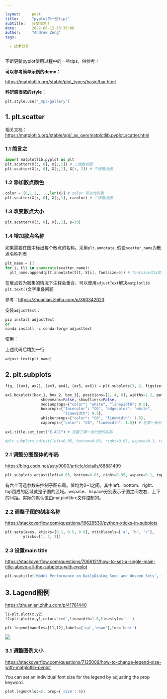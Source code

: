 ```yaml
---

layout:     post
title:      "pyplot的一些tips"
subtitle:   分享技术！
date:       2022-06-12 13:30:00
author:     "Andrew Zeng"
tags:

  - 技术分享
---
```


不断更新pyplot使用过程中的一些tips，供参考！

**可以参考简单示例的demo：**

https://matplotlib.org/stable/plot_types/basic/bar.html

**科研感很浓的style：**

```python
plt.style.use('_mpl-gallery')
```


## 1. plt.scatter

相关文档：https://matplotlib.org/stable/api/_as_gen/matplotlib.pyplot.scatter.html

### 1.1 简言之

```python
import matplotlib.pyplot as plt
plt.scatter(X[:, 0], X[;,1]) # 二维散点图
plt.scatter(X[:, 0], X[;,1], X[:, 2]) # 三维散点图
```

### 1.2 添加散点颜色

```python
color = [0,1,2,....,len(X)] # color 可以为列表
plt.scatter(X[:, 0], X[;,1], c=color) # 二维散点图
```

### 1.3 改变散点大小

```python
plt.scatter(X[:, 0], X[;,1], s=30)
```

### 1.4 增加散点名称

如果需要在图中标出每个散点的名称。采用`plt.annotate`, 假设`scatter_name`为散点名称列表

```python
plt_name = []
for i, tlt in enumerate(scatter_name):
  plt_name.append(plt.annotate(tlt, X[i], fontsize=6)) # fontsize可以改变字号
```

在散点较为密集的情况下注释会重合，可以使用`adjustText`解决`matplotlib plt.text()`文字重叠问题

参考：https://zhuanlan.zhihu.com/p/360342023

安装`adjustText`：

```python
pip install adjustText
or 
conda install -c conda-forge adjusttext
```

使用：

上述代码后增加一行

```python
adjust_text(plt_name)
```

## 2. plt.subplots

```python
fig, ((ax1, ax2), (ax3, ax4), (ax5, ax6)) = plt.subplots(3, 2, figsize=(10,15)) # 3行两列，figure size设置图片大小

ax1.boxplot([box_1, box_2, box_3], positions=[2, 4, 6], widths=1.2, patch_artist=True,
                showmeans=False, showfliers=False,
                medianprops={"color": "white", "linewidth": 0.5},
                boxprops={"facecolor": "C0", "edgecolor": "white",
                          "linewidth": 0.5},
                whiskerprops={"color": "C0", "linewidth": 1.5},
                capprops={"color": "C0", "linewidth": 1.5}) # 在第一张分图上更新了箱线图
                
ax1.title.set_text("E-ACC") # 设置了第一张分图的名称

#plt.subplots_adjust(left=0.05, bottom=0.03, right=0.95, wspace=0.1, top=0.95, hspace=0.15)
```
### 2.1 调整分图整体的布局

https://blog.csdn.net/asty9000/article/details/88881499

```python
plt.subplots_adjust(left=0.05, bottom=0.03, right=0.95, wspace=0.1, top=0.95, hspace=0.15)
```
有六个可选参数来控制子图布局。值均为0~1之间。其中left、bottom、right、top围成的区域就是子图的区域。wspace、hspace分别表示子图之间左右、上下的间距。实际的默认值由matplotlibrc文件控制的。

### 2.2 调整子图的刻度名称

https://stackoverflow.com/questions/19626530/python-xticks-in-subplots

```python
plt.setp(axes, xticks=[0.1, 0.5, 0.9], xticklabels=['a', 'b', 'c'],
        yticks=[1, 2, 3])
```

### 2.3 设置main title

https://stackoverflow.com/questions/7066121/how-to-set-a-single-main-title-above-all-the-subplots-with-pyplot

```python
plt.suptitle('Model Performance on DailyDialog Seen and Unseen Sets', fontsize=15)
```
        
## 3. Lagend图例

https://zhuanlan.zhihu.com/p/41781440

```python
l1=plt.plot(x,y2)
l2=plt.plot(x,y1,color='red',linewidth=1.0,linestyle='--')

plt.legend(handles=[l1,l2],labels=['up','down'],loc='best')
```
![](https://pic3.zhimg.com/80/v2-59e37308aa8574d12ed0ed708464f18e_1440w.jpg)

### 3.1 调整图例大小

https://stackoverflow.com/questions/7125009/how-to-change-legend-size-with-matplotlib-pyplot

You can set an individual font size for the legend by adjusting the prop keyword.

```python
plot.legend(loc=2, prop={'size': 6})
```


